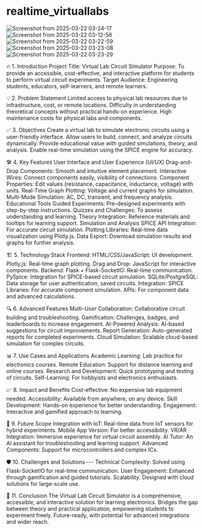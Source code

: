 # realtime_virtuallabs
![Screenshot from 2025-03-22 03-24-17](https://github.com/user-attachments/assets/455b8264-7e6f-4a21-a01f-087efa9e17fa)
![Screenshot from 2025-03-22 03-12-56](https://github.com/user-attachments/assets/5e579f57-534f-4654-968c-2a5dc352fd03)
![Screenshot from 2025-03-22 03-22-59](https://github.com/user-attachments/assets/069d40a9-ecbd-4624-a9dd-80a6702f59eb)
![Screenshot from 2025-03-22 03-23-08](https://github.com/user-attachments/assets/aa05ab42-b9e2-425c-98f7-a47135bc36c0)
![Screenshot from 2025-03-22 03-23-29](https://github.com/user-attachments/assets/a6193011-3f19-432c-972f-53d68a268514)



🔥 1. Introduction
Project Title: Virtual Lab Circuit Simulator
Purpose: To provide an accessible, cost-effective, and interactive platform for students to perform virtual circuit experiments.
Target Audience: Engineering students, educators, self-learners, and remote learners.

💡 2. Problem Statement
Limited access to physical lab resources due to infrastructure, cost, or remote locations.
Difficulty in understanding theoretical concepts without practical hands-on experience.
High maintenance costs for physical labs and components.

✅ 3. Objectives
Create a virtual lab to simulate electronic circuits using a user-friendly interface.
Allow users to build, connect, and analyze circuits dynamically.
Provide educational value with guided simulations, theory, and analysis.
Enable real-time simulation using the SPICE engine for accuracy.

🛠️ 4. Key Features
User Interface and User Experience (UI/UX)
Drag-and-Drop Components: Smooth and intuitive element placement.
Interactive Wires: Connect components easily, visibility of connections.
Component Properties: Edit values (resistance, capacitance, inductance, voltage) with units.
Real-Time Graph Plotting: Voltage and current graphs for simulation.
Multi-Mode Simulation: AC, DC, transient, and frequency analysis.
Educational Tools
Guided Experiments: Pre-designed experiments with step-by-step instructions.
Quizzes and Challenges: To assess understanding and learning.
Theory Integration: Reference materials and tooltips for learning support.
Simulation and Analysis
SPICE API Integration: For accurate circuit simulation.
Plotting Libraries: Real-time data visualization using Plotly.js.
Data Export: Download simulation results and graphs for further analysis.

🏗️ 5. Technology Stack
Frontend:
HTML/CSS/JavaScript: UI development.
Plotly.js: Real-time graph plotting.
Drag and Drop: JavaScript for interactive components.
Backend:
Flask + Flask-SocketIO: Real-time communication.
PySpice: Integration for SPICE-based circuit simulation.
SQLite/PostgreSQL: Data storage for user authentication, saved circuits.
Integration:
SPICE Libraries: For accurate component simulation.
APIs: For component data and advanced calculations.

🔍 6. Advanced Features
Multi-User Collaboration: Collaborative circuit building and troubleshooting.
Gamification: Challenges, badges, and leaderboards to increase engagement.
AI-Powered Analysis: AI-based suggestions for circuit improvements.
Report Generation: Auto-generated reports for completed experiments.
Cloud Simulation: Scalable cloud-based simulation for complex circuits.

📊 7. Use Cases and Applications
Academic Learning: Lab practice for electronics courses.
Remote Education: Support for distance learning and online courses.
Research and Development: Quick prototyping and testing of circuits.
Self-Learning: For hobbyists and electronics enthusiasts.

📈 8. Impact and Benefits
Cost-effective: No expensive lab equipment needed.
Accessibility: Available from anywhere, on any device.
Skill Development: Hands-on experience for better understanding.
Engagement: Interactive and gamified approach to learning.

🚀 9. Future Scope
Integration with IoT: Real-time data from IoT sensors for hybrid experiments.
Mobile App Version: For better accessibility.
VR/AR Integration: Immersive experience for virtual circuit assembly.
AI Tutor: An AI assistant for troubleshooting and learning support.
Advanced Components: Support for microcontrollers and complex ICs.

🛡️ 10. Challenges and Solutions ---
Technical Complexity: Solved using Flask-SocketIO for real-time communication.
User Engagement: Enhanced through gamification and guided tutorials.
Scalability: Designed with cloud solutions for large-scale use.

🎯 11. Conclusion
The Virtual Lab Circuit Simulator is a comprehensive, accessible, and interactive solution for learning electronics.
Bridges the gap between theory and practical application, empowering students to experiment freely.
Future-ready, with potential for advanced integrations and wider reach.








